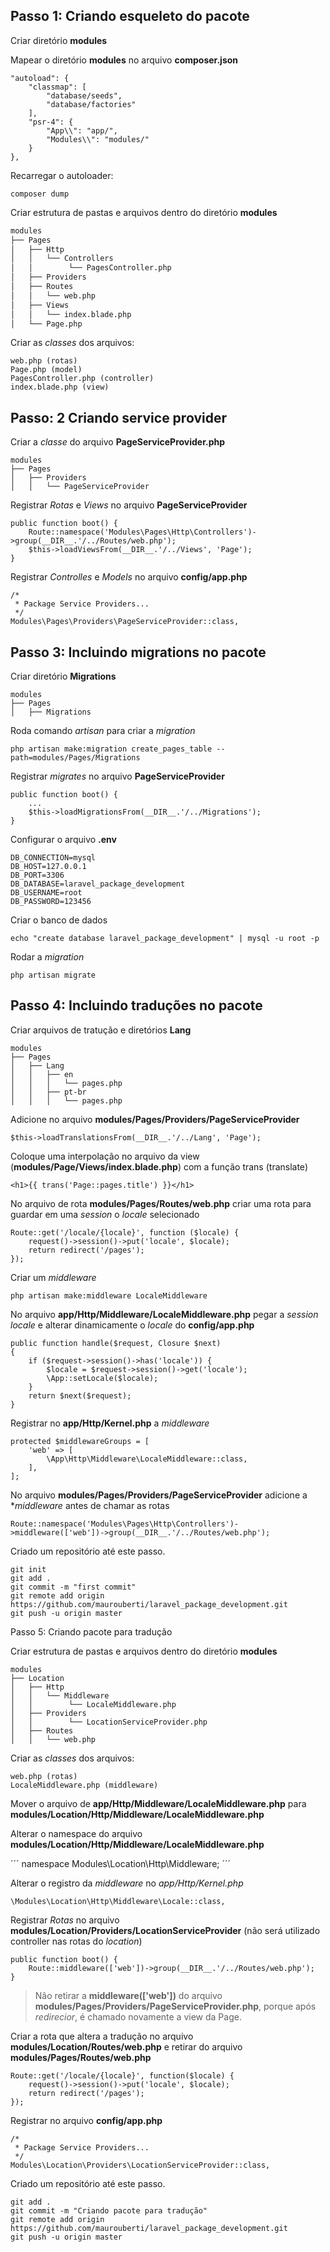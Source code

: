 Passo 1: Criando esqueleto do pacote
---

Criar diretório **modules**

Mapear o diretório **modules** no arquivo **composer.json**

```
"autoload": {
    "classmap": [
        "database/seeds",
        "database/factories"
    ],
    "psr-4": {
        "App\\": "app/",
        "Modules\\": "modules/"
    }
},
```

Recarregar o autoloader:

```
composer dump
```

Criar estrutura de pastas e arquivos dentro do diretório **modules**

```bash
modules
├── Pages
│   ├── Http
│   │   └── Controllers
│   │        └── PagesController.php
│   ├── Providers
│   ├── Routes
│   │   └── web.php
│   ├── Views
│   │   └── index.blade.php
│   └── Page.php
```

Criar as *classes* dos arquivos:

```
web.php (rotas)
Page.php (model)
PagesController.php (controller)
index.blade.php (view)
```

Passo: 2 Criando service provider
---

Criar a *classe* do arquivo **PageServiceProvider.php**

```
modules
├── Pages
│   ├── Providers
│   │   └── PageServiceProvider
```

Registrar *Rotas* e *Views* no arquivo **PageServiceProvider**

```
public function boot() {
    Route::namespace('Modules\Pages\Http\Controllers')->group(__DIR__.'/../Routes/web.php');
    $this->loadViewsFrom(__DIR__.'/../Views', 'Page');
}
```

Registrar *Controlles* e *Models* no arquivo **config/app.php**

```
/*
 * Package Service Providers...
 */
Modules\Pages\Providers\PageServiceProvider::class,
```

Passo 3: Incluindo migrations no pacote
---

Criar diretório **Migrations**

```
modules
├── Pages
│   ├── Migrations
```

Roda comando *artisan* para criar a *migration*

```
php artisan make:migration create_pages_table --path=modules/Pages/Migrations
```

Registrar *migrates* no arquivo **PageServiceProvider**

```
public function boot() {
    ...
    $this->loadMigrationsFrom(__DIR__.'/../Migrations');
}
```

Configurar o arquivo **.env**

```
DB_CONNECTION=mysql
DB_HOST=127.0.0.1
DB_PORT=3306
DB_DATABASE=laravel_package_development
DB_USERNAME=root
DB_PASSWORD=123456
```

Criar o banco de dados

```
echo "create database laravel_package_development" | mysql -u root -p
```

Rodar a *migration*

```
php artisan migrate
```

Passo 4: Incluindo traduções no pacote
---

Criar arquivos de tratução e diretórios **Lang**

```
modules
├── Pages
│   ├── Lang
│   │   ├── en
│   │   │   └── pages.php
│   │   ├── pt-br
│   │   │   └── pages.php
```

Adicione no arquivo **modules/Pages/Providers/PageServiceProvider**

```
$this->loadTranslationsFrom(__DIR__.'/../Lang', 'Page');
```

Coloque uma interpolação no arquivo da view (**modules/Page/Views/index.blade.php**) com a função trans (translate)

```
<h1>{{ trans('Page::pages.title') }}</h1>
```

No arquivo de rota **modules/Pages/Routes/web.php** criar uma rota para guardar em uma *session* o *locale* selecionado

```
Route::get('/locale/{locale}', function ($locale) {
    request()->session()->put('locale', $locale);
    return redirect('/pages');
});
```

Criar um *middleware*

```
php artisan make:middleware LocaleMiddleware
```

No arquivo **app/Http/Middleware/LocaleMiddleware.php** pegar a *session locale* e alterar dinamicamente o *locale* do **config/app.php**

```
public function handle($request, Closure $next)
{
    if ($request->session()->has('locale')) {
        $locale = $request->session()->get('locale');
        \App::setLocale($locale);
    }
    return $next($request);
}
```

Registrar no **app/Http/Kernel.php** a *middleware*

```
protected $middlewareGroups = [
    'web' => [
        \App\Http\Middleware\LocaleMiddleware::class,
    ],
];
```

No arquivo **modules/Pages/Providers/PageServiceProvider** adicione a **middleware* antes de chamar as rotas

```
Route::namespace('Modules\Pages\Http\Controllers')->middleware(['web'])->group(__DIR__.'/../Routes/web.php');
```

Criado um repositório até este passo.

```
git init
git add .
git commit -m "first commit"
git remote add origin https://github.com/maurouberti/laravel_package_development.git
git push -u origin master
```

Passo 5: Criando pacote para tradução

Criar estrutura de pastas e arquivos dentro do diretório **modules**

```
modules
├── Location
│   ├── Http
│   │   └── Middleware
│   │        └── LocaleMiddleware.php
│   ├── Providers
│   │        └── LocationServiceProvider.php
│   ├── Routes
│   │   └── web.php
```

Criar as *classes* dos arquivos:

```
web.php (rotas)
LocaleMiddleware.php (middleware)
```

Mover o arquivo de **app/Http/Middleware/LocaleMiddleware.php** para **modules/Location/Http/Middleware/LocaleMiddleware.php**

Alterar o namespace do arquivo **modules/Location/Http/Middleware/LocaleMiddleware.php**

´´´
namespace Modules\Location\Http\Middleware;
´´´

Alterar o registro da *middleware* no *app/Http/Kernel.php*

```
\Modules\Location\Http\Middleware\Locale::class,
```

Registrar *Rotas* no arquivo **modules/Location/Providers/LocationServiceProvider** (não será utilizado controller nas rotas do *location*)

```
public function boot() {
    Route::middleware(['web'])->group(__DIR__.'/../Routes/web.php');
}
```

> Não retirar a **middleware(['web'])** do arquivo **modules/Pages/Providers/PageServiceProvider.php**, porque após *redirecior*, é chamado novamente a view da Page.

Criar a rota que altera a tradução no arquivo **modules/Location/Routes/web.php** e retirar do arquivo **modules/Pages/Routes/web.php**

```
Route::get('/locale/{locale}', function($locale) {
    request()->session()->put('locale', $locale);
    return redirect('/pages');
});
```

Registrar no arquivo **config/app.php**

```
/*
 * Package Service Providers...
 */
Modules\Location\Providers\LocationServiceProvider::class,
```

Criado um repositório até este passo.

```
git add .
git commit -m "Criando pacote para tradução"
git remote add origin https://github.com/maurouberti/laravel_package_development.git
git push -u origin master
```
